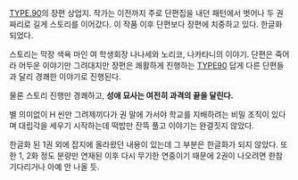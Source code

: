 [TYPE.90](TYPE.90.md)의 장편 상업지. 작가는 이전까지 주로 단편집을 내던 패턴에서 벗어나 두 권 짜리로 길게 스토리를
이어갔다. 이 작품 이후 단편보다 장편에 치중하고 있다. 한글화 되었다.

스토리는 막장 색욕 마인 여 학생회장 나나세와 노리코, 나카타니의 이야기. 단편은 죽어라 어두운 이야기만 그려대지만 장편은 쾌활하게 진행하는
[TYPE90](TYPE90.md) 답게 다른 단편들과 달리 경쾌한 이야기로 진행된다.

물론 스토리 진행만 경쾌하고, **성애 묘사는 여전히 과격의 끝을 달린다.**

별 의미없이 H 씬만 그려제끼다가 권 말에 가서야 학교를 지배하려는 비밀 조직이 있다며 대립각을 세우기 시작하는데 떡밥만 잔뜩 풀고 이야기는
완결짓지 않았다.  

한글화 된 1권 외에 잡지에 올라왔던 내용이 있는데 그 부분은 한글화가 되지 않았다. 또 한 1, 2화 정도 분량만 연재된 이후 다시 무기한
연중이기 때문에 2권이 나오려면 한참 기다리거나 아예 안 나올 듯.  

